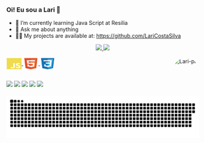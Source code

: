 ### Oi! Eu sou a Lari 👋

- 🌱 I’m currently learning Java Script at Resilia
- 💬 Ask me about anything
- 👩‍💻 My projects are available at: https://github.com/LariCostaSilva

<div align="center">
  <a href="https://github.com/LariCostaSilva">
  <img height="160em" src="https://github-readme-stats.vercel.app/api?username=LariCostaSilva&show_icons=true&theme=dracula&include_all_commits=true&count_private=true"/>
  <img height="160em" src="https://github-readme-stats.vercel.app/api/top-langs/?username=LariCostaSilva&layout=compact&langs_count=7&theme=dracula"/>
</div>  
<div style="display: inline_block"><br>
  <img align="center" alt="Lari-Js" height="30" width="40" src="https://raw.githubusercontent.com/devicons/devicon/master/icons/javascript/javascript-plain.svg">
  <img align="center" alt="Lari-HTML" height="30" width="40" src="https://raw.githubusercontent.com/devicons/devicon/master/icons/html5/html5-original.svg">
  <img align="center" alt="Lari-CSS" height="30" width="40" src="https://raw.githubusercontent.com/devicons/devicon/master/icons/css3/css3-original.svg">
  <img align="right" alt="Lari-pic" height="100" style="border-radius:50px;" src="https://media.giphy.com/media/fw1im4D3MOLJnqm8TZ/giphy.gif">
</div>

  ##
 
<div> 
  <a href="https://www.instagram.com/a.laricosta/" target="_blank"><img src="https://img.shields.io/badge/-Instagram-%23E4405F?style=for-the-badge&logo=instagram&logoColor=white" target="_blank"></a>
  <a href = "mailto:larissa.costaesilva93@gmail.com"><img src="https://img.shields.io/badge/-Gmail-%23333?style=for-the-badge&logo=gmail&logoColor=white" target="_blank"></a>
  <a href="https://www.linkedin.com/in/larissa-silva-773228100/" target="_blank"><img src="https://img.shields.io/badge/-LinkedIn-%230077B5?style=for-the-badge&logo=linkedin&logoColor=white" target="_blank"></a> 
 <a href="https://discord.com/channels/786033995464704042" target="_blank"><img src="https://img.shields.io/badge/Discord-7289DA?style=for-the-badge&logo=discord&logoColor=white" target="_blank"></a> 
 <a href="https://api.whatsapp.com/send?phone=5511946532325&text=Oi%20Lari%2C%20te%20achei%20no%20Git%20Hub!" target="_blank"><img src="https://img.shields.io/badge/WhatsApp-25D366?style=for-the-badge&logo=whatsapp&logoColor=white" target="_blank"></a> 
 
  ![Snake animation](https://github.com/LariCostaSilva/LariCostaSilva/blob/output/github-contribution-grid-snake.svg)
 
</div>
